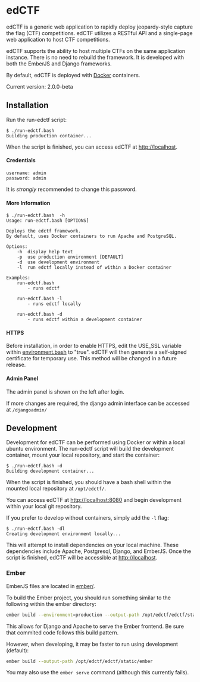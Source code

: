 # edCTF
edCTF is a generic web application to rapidly deploy jeopardy-style capture the flag (CTF) competitions.  edCTF utilizes a RESTful API and a single-page web application to host CTF competitions.

edCTF supports the ability to host multiple CTFs on the same application instance. There is no need to rebuild the framework.  It is developed with both the EmberJS and Django frameworks.

By default, edCTF is deployed with [Docker](https://github.com/docker/docker) containers.  

Current version: 2.0.0-beta

## Installation
Run the run-edctf script:
```
$ ./run-edctf.bash 
Building production container...
```
When the script is finished, you can access edCTF at <http://localhost>.

#### Credentials
```
username: admin
password: admin
```
It is *strongly* recommended to change this password.

#### More Information
```
$ ./run-edctf.bash  -h
Usage: run-edctf.bash [OPTIONS]

Deploys the edctf framework.
By default, uses Docker containers to run Apache and PostgreSQL.

Options:
    -h  display help text
    -p  use production environment [DEFAULT]
    -d  use development environment
    -l  run edctf locally instead of within a Docker container

Examples:
    run-edctf.bash
        - runs edctf

    run-edctf.bash -l
        - runs edctf locally

    run-edctf.bash -d
        - runs edctf within a development container
```

#### HTTPS
Before installation, in order to enable HTTPS, edit the USE_SSL variable within [environment.bash](scripts/environment.bash#L39) to "true".  edCTF will then generate a self-signed certificate for temporary use.  This method will be changed in a future release.

#### Admin Panel
The admin panel is shown on the left after login.

If more changes are required, the django admin interface can be accessed at ```/djangoadmin/```

## Development
Development for edCTF can be performed using Docker or within a local ubuntu environment.
The run-edctf script will build the development container, mount your local repository, and start the container:
```
$ ./run-edctf.bash -d
Building development container...
```
When the script is finished, you should have a bash shell within the mounted local repository at ```/opt/edctf/```.

You can access edCTF at <http://localhost:8080> and begin development within your local git repository.

If you prefer to develop without containers, simply add the ```-l``` flag:
```
$ ./run-edctf.bash -dl
Creating development environment locally...
```
This will attempt to install dependencies on your local machine. These dependencies include Apache, Postgresql, Django, and EmberJS.  Once the script is finished, edCTF will be accessible at <http://localhost>.

### Ember
EmberJS files are located in [ember/](ember/).

To build the Ember project, you should run something similar to the following within the ember directory:
```bash
ember build --environment=production --output-path /opt/edctf/edctf/static/ember
```

This allows for Django and Apache to serve the Ember frontend.
Be sure that commited code follows this build pattern.

However, when developing, it may be faster to run using development (default):
```bash
ember build --output-path /opt/edctf/edctf/static/ember
```
You may also use the ```ember serve``` command (although this currently fails).
